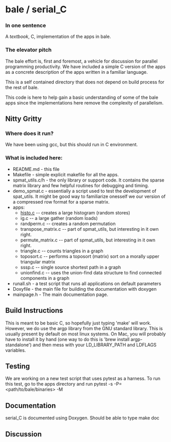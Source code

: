 # bale / serial_C
### In one sentence
A *textbook*, C, implementation of the apps in bale.

### The elevator pitch

The bale effort is, first and foremost, a vehicle for discussion for parallel programming productivity.  We have included a simple C version of the apps as a concrete description of the apps written in a familiar language.

This is a self contained directory that does not depend on build process for the rest of bale.

This code is here to help gain a basic understanding of some of the bale apps since the implementations here remove the complexity of parallelism. 

## Nitty Gritty

### Where does it run?
We have been using gcc, but this should run in C environment.

### What is included here:

- README.md  - this file
- Makefile   - simple explicit makefile for all the apps.
- spmat_utils.c/h - the only library or support code.
   It contains the sparse matrix library and few helpful routines for debugging and timing.
- demo_spmat.c - essentially a script used to test the development of spat_utils. It might be good way to familiarize onesself we our version of a compressed row format for a sparse matrix.
- apps:
  - [histo.c](./histo.md)            -- creates a large histogram (random stores)
  - ig.c               -- a large gather (random loads)
  - randperm.c         -- creates a random permutation
  - transpose_matrix.c -- part of spmat_utils, but interesting in it own right.
  - permute_matrix.c   -- part of spmat_utils, but interesting in it own right.
  - triangle.c         -- counts triangles in a graph
  - toposort.c         -- performs a toposort (matrix) sort on a morally upper triangular matrix
  - sssp.c             -- single source shortest path in a graph
  - unionfind.c        -- uses the union-find data structure to find connected components in a graph
- runall.sh - a test script that runs all applications on default parameters
- Doxyfile - the main file for building the documentation with doxygen
- mainpage.h - The main documentation page.

## Build Instructions
This is meant to be basic C, so hopefully just
typing 'make' will work. However, we do use the argp library from the
GNU standard library. This is usually present by default on most linux
systems. On Mac, you will probably have to install it by hand (one way
to do this is 'brew install argp-standalone') and then mess with your
LD_LIBRARY_PATH and LDFLAGS variables.

## Testing
We are working on a new test script that uses pytest as a harness. To run this test, go to
the apps directory and run
    pytest -s -P=<path/to/bale/binaries> -M <mask>

## Documentation
serial_C is documented using Doxygen. 
Should be able to type make doc

## Discussion

